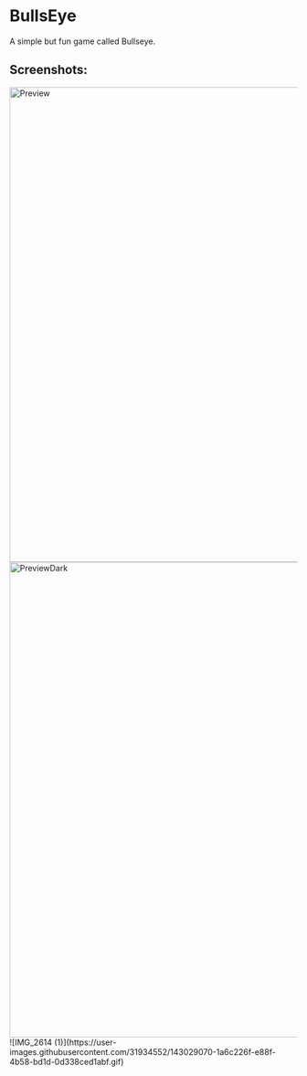 # BullsEye

A simple but fun game called Bullseye.

<h2>Screenshots:</h2>
<img width="831" alt="Preview" src="https://user-images.githubusercontent.com/31934552/142861043-4a27f20a-c220-4a3f-8a9d-1bbf62e81560.png">
<img width="832" alt="PreviewDark" src="https://user-images.githubusercontent.com/31934552/142861061-68f11343-7bcc-4d4a-8652-5f2d100cf450.png">
![IMG_2614 (1)](https://user-images.githubusercontent.com/31934552/143029070-1a6c226f-e88f-4b58-bd1d-0d338ced1abf.gif)
